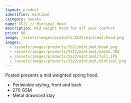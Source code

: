 ```yaml
---
layout: product
identifier: mintimal
category: Sweats
name: SS22 // Mintimal Hood
description: Mid weight hood for all year comfort.
price: 80
image: /assets/images/products/SS22/mintimal/head.png
images:
  - /assets/images/products/SS22/mintimal/head.png
  - /assets/images/products/SS22/mintimal/back2.JPG
  - /assets/images/products/SS22/mintimal/full.JPG
  - /assets/images/products/SS22/mintimal/mintimal.png
---
```

Posted presents a mid weighted spring hood.
  - Periwinkle styling, front and back
  - 270 GSM
  - Metal drawcord stay
